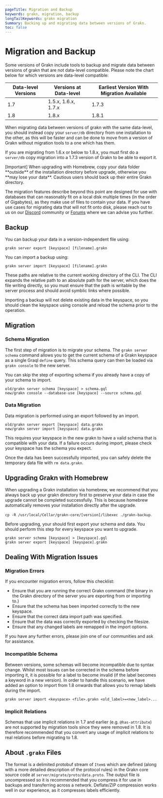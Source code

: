 ```yaml
---
pageTitle: Migration and Backup
keywords: grakn, migration, backup
longTailKeywords: grakn migration
Summary: Backing up and migrating data between versions of Grakn.
toc: false
---
```


# Migration and Backup

Some versions of Grakn include tools to backup and migrate data between versions of grakn that are not data-level compatible. Please note the chart below for which versions are data-level compatible:

| Data-level Versions | Versions at Data-level | Earliest Version With Migration Available |
| ------------------- | ---------------------- | ----------------------------------------- |
| 1.7                 | 1.5.x, 1.6.x, 1.7.x    | 1.7.3                                     |
| 1.8                 | 1.8.x                  | 1.8.1                                     |

When migrating data between versions of grakn with the same data-level, you should instead copy your `server/db` directory from one installation to the other, as this will be faster and can be done to move from a version of Grakn without migration tools to a one which has them.

If you are migrating from 1.6.x or below to 1.8.x, you must first do a `server/db` copy migration into a 1.7.3 version of Grakn to be able to export it.

<div class="note">
[Important]
When upgrading with Homebrew, copy your data folder **outside** of the installation directory before upgrade, otherwise you **may lose your data**. Cautious users should back up their entire Grakn directory.
</div>

The migration features describe beyond this point are designed for use with databases that can reasonably fit on a local disk multiple times (in the order of Gigabytes), as they make use of files to contain your data. If you have use cases for migrating data that will not fit onto disk, please reach out to us on our [Discord](https://discord.com/invite/graknlabs) community or [Forums](https://discuss.grakn.ai/) where we can advise you further.

## Backup

You can backup your data in a version-independent file using:

```
grakn server export [keyspace] [filename].grakn
```

You can import a backup using:

```
grakn server import [keyspace] [filename].grakn
```

These paths are relative to the current working directory of the CLI. The CLI expands the relative path to an absolute path for the server, which does the file writing directly, so you must ensure that the path is writable by the server process and should avoid symblic links where possible.

Importing a backup will not delete existing data in the keyspace, so you should clean the keyspace using console and reload the schema prior to the operation.

## Migration

### Schema Migration

The first step of migration is to migrate your schema. The  `grakn server schema` command allows you to get the current schema of a Grakn keyspace as a single Graql `define` query. This schema query can then be loaded via `grakn console` to the new server.

You can skip the step of exporting schema if you already have a copy of your schema to import.

<!-- FIXME(vmax): console doesn't support `--database-use` and `--source` options yet -->
```
old/grakn server schema [keyspace] > schema.gql
new/grakn console --database-use [keyspace] --source schema.gql
```

### Data Migration

Data migration is performed using an export followed by an import.

```
old/grakn server export [keyspace] data.grakn
new/grakn server import [keyspace] data.grakn
```

This requires your keyspace in the new grakn to have a valid schema that is compatible with your data. If a failure occurs during import, please check your keyspace has the schema you expect.

Once the data has been successfully imported, you can safely delete the temporary data file with `rm data.grakn`.

## Upgrading Grakn with Homebrew

When upgrading a Grakn installation via homebrew, we recommend that you always back up your grakn directory first to preserve your data in case the upgrade cannot be completed successfully. This is because homebrew automatically removes your installation directly after the upgrade.

`cp -R /usr/local/Cellar/grakn-core/[version]/libexec ./grakn-backup`.

Before upgrading, your should first export your schema and data. You should perform this step for every keyspace you want to upgrade.

```
grakn server schema [keyspace] > [keyspace].gql
grakn server export [keyspace] [keyspace].grakn
```

## Dealing With Migration Issues

### Migration Errors

If you encounter migration errors, follow this checklist:

* Ensure that you are running the correct Grakn command (the binary in the Grakn directory of the server you are exporting from or importing to.)
* Ensure that the schema has been imported correctly to the new keyspace.
* Ensure that the correct data import path was specified.
* Ensure that the data was correctly exported by checking the filesize.
* Ensure that any changed labels are remapped in the import options.

If you have any further errors, please join one of our communities and ask for assistance.

### Incompatible Schema

Between versions, some schemas will become incompatible due to syntax change. Whilst most issues can be corrected in the schema before importing it, it is possible for a label to become invalid (if the label becomes a keyword in a new version). In order to handle this scenario, we have added an option to import from 1.8 onwards that allows you to remap labels during the import.

```
grakn server import <keyspace> <file>.grakn <old_label>=<new_label>...
```

### Implicit Relations

Schemas that use implicit relations in 1.7 and earlier (e.g. `@has-attribute`) are not supported by migration tools since they were removed in 1.8. It is therefore recommended that you convert any usage of implicit relations to real relations before migrating to 1.8.

## About `.grakn` Files

The format is a delimited protobuf stream of `Item`s which are defined (along with a more detailed description of the protocol rules) in the Grakn core source code at `server/migrate/proto/data.proto`. The output file is uncompressed so it is recommended that you compress it for use in backups and transferring across a network. Deflate/ZIP compression works well in our experience, as it compresses labels efficiently.
